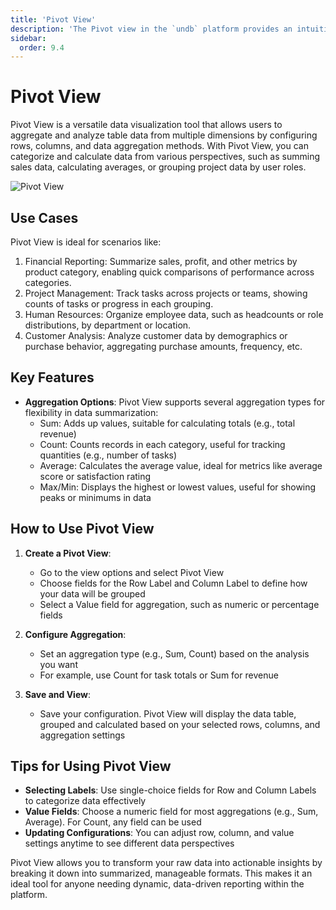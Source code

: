 ```yaml
---
title: 'Pivot View'
description: 'The Pivot view in the `undb` platform provides an intuitive way to visualize records in a table by displaying them as a pivot table.'
sidebar:
  order: 9.4
---
```


# Pivot View

Pivot View is a versatile data visualization tool that allows users to aggregate and analyze table data from multiple dimensions by configuring rows, columns, and data aggregation methods. With Pivot View, you can categorize and calculate data from various perspectives, such as summing sales data, calculating averages, or grouping project data by user roles.

<img src="/imgs/view/pivot/pivot.jpeg" alt="Pivot View" />

## Use Cases

Pivot View is ideal for scenarios like:

1. Financial Reporting: Summarize sales, profit, and other metrics by product category, enabling quick comparisons of performance across categories.
2. Project Management: Track tasks across projects or teams, showing counts of tasks or progress in each grouping.
3. Human Resources: Organize employee data, such as headcounts or role distributions, by department or location.
4. Customer Analysis: Analyze customer data by demographics or purchase behavior, aggregating purchase amounts, frequency, etc.

## Key Features

- **Aggregation Options**: Pivot View supports several aggregation types for flexibility in data summarization:
  - Sum: Adds up values, suitable for calculating totals (e.g., total revenue)
  - Count: Counts records in each category, useful for tracking quantities (e.g., number of tasks)
  - Average: Calculates the average value, ideal for metrics like average score or satisfaction rating
  - Max/Min: Displays the highest or lowest values, useful for showing peaks or minimums in data

## How to Use Pivot View

1. **Create a Pivot View**:
   - Go to the view options and select Pivot View
   - Choose fields for the Row Label and Column Label to define how your data will be grouped
   - Select a Value field for aggregation, such as numeric or percentage fields

2. **Configure Aggregation**:
   - Set an aggregation type (e.g., Sum, Count) based on the analysis you want
   - For example, use Count for task totals or Sum for revenue

3. **Save and View**:
   - Save your configuration. Pivot View will display the data table, grouped and calculated based on your selected rows, columns, and aggregation settings

## Tips for Using Pivot View

- **Selecting Labels**: Use single-choice fields for Row and Column Labels to categorize data effectively
- **Value Fields**: Choose a numeric field for most aggregations (e.g., Sum, Average). For Count, any field can be used
- **Updating Configurations**: You can adjust row, column, and value settings anytime to see different data perspectives

Pivot View allows you to transform your raw data into actionable insights by breaking it down into summarized, manageable formats. This makes it an ideal tool for anyone needing dynamic, data-driven reporting within the platform.